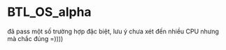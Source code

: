 # BTL_OS_alpha
đã pass một số trường hợp đặc biệt, lưu ý chưa xét đến nhiều CPU nhưng mà chắc đúng =))))

